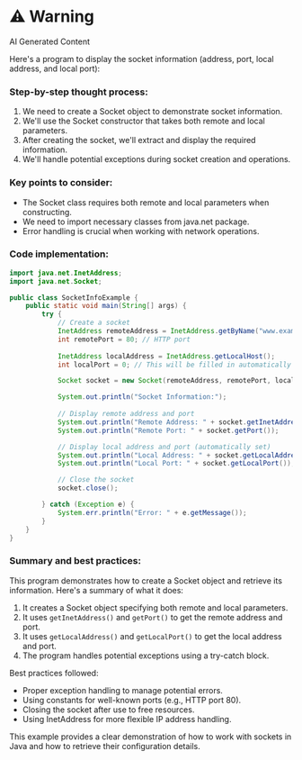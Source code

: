 <div class="warning"><h1>⚠️ Warning</h1><span>AI Generated Content</span></div>


Here's a program to display the socket information (address, port, local address, and local port):

### Step-by-step thought process:

1. We need to create a Socket object to demonstrate socket information.
2. We'll use the Socket constructor that takes both remote and local parameters.
3. After creating the socket, we'll extract and display the required information.
4. We'll handle potential exceptions during socket creation and operations.

### Key points to consider:

- The Socket class requires both remote and local parameters when constructing.
- We need to import necessary classes from java.net package.
- Error handling is crucial when working with network operations.

### Code implementation:

```java
import java.net.InetAddress;
import java.net.Socket;

public class SocketInfoExample {
    public static void main(String[] args) {
        try {
            // Create a socket
            InetAddress remoteAddress = InetAddress.getByName("www.example.com");
            int remotePort = 80; // HTTP port
            
            InetAddress localAddress = InetAddress.getLocalHost();
            int localPort = 0; // This will be filled in automatically

            Socket socket = new Socket(remoteAddress, remotePort, localAddress, localPort);

            System.out.println("Socket Information:");
            
            // Display remote address and port
            System.out.println("Remote Address: " + socket.getInetAddress());
            System.out.println("Remote Port: " + socket.getPort());

            // Display local address and port (automatically set)
            System.out.println("Local Address: " + socket.getLocalAddress());
            System.out.println("Local Port: " + socket.getLocalPort());

            // Close the socket
            socket.close();

        } catch (Exception e) {
            System.err.println("Error: " + e.getMessage());
        }
    }
}
```

### Summary and best practices:

This program demonstrates how to create a Socket object and retrieve its information. Here's a summary of what it does:

1. It creates a Socket object specifying both remote and local parameters.
2. It uses `getInetAddress()` and `getPort()` to get the remote address and port.
3. It uses `getLocalAddress()` and `getLocalPort()` to get the local address and port.
4. The program handles potential exceptions using a try-catch block.

Best practices followed:
- Proper exception handling to manage potential errors.
- Using constants for well-known ports (e.g., HTTP port 80).
- Closing the socket after use to free resources.
- Using InetAddress for more flexible IP address handling.

This example provides a clear demonstration of how to work with sockets in Java and how to retrieve their configuration details.
